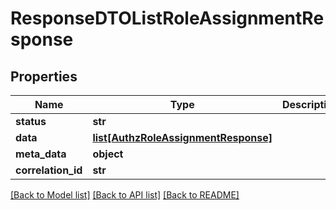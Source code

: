 # ResponseDTOListRoleAssignmentResponse

## Properties
Name | Type | Description | Notes
------------ | ------------- | ------------- | -------------
**status** | **str** |  | [optional] 
**data** | [**list[AuthzRoleAssignmentResponse]**](AuthzRoleAssignmentResponse.md) |  | [optional] 
**meta_data** | **object** |  | [optional] 
**correlation_id** | **str** |  | [optional] 

[[Back to Model list]](../README.md#documentation-for-models) [[Back to API list]](../README.md#documentation-for-api-endpoints) [[Back to README]](../README.md)

